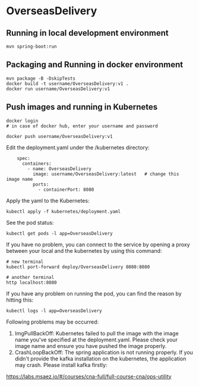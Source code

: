 # OverseasDelivery

## Running in local development environment

```
mvn spring-boot:run
```

## Packaging and Running in docker environment

```
mvn package -B -DskipTests
docker build -t username/OverseasDelivery:v1 .
docker run username/OverseasDelivery:v1
```

## Push images and running in Kubernetes

```
docker login 
# in case of docker hub, enter your username and password

docker push username/OverseasDelivery:v1
```

Edit the deployment.yaml under the /kubernetes directory:
```
    spec:
      containers:
        - name: OverseasDelivery
          image: username/OverseasDelivery:latest   # change this image name
          ports:
            - containerPort: 8080

```

Apply the yaml to the Kubernetes:
```
kubectl apply -f kubernetes/deployment.yaml
```

See the pod status:
```
kubectl get pods -l app=OverseasDelivery
```

If you have no problem, you can connect to the service by opening a proxy between your local and the kubernetes by using this command:
```
# new terminal
kubectl port-forward deploy/OverseasDelivery 8080:8080

# another terminal
http localhost:8080
```

If you have any problem on running the pod, you can find the reason by hitting this:
```
kubectl logs -l app=OverseasDelivery
```

Following problems may be occurred:

1. ImgPullBackOff:  Kubernetes failed to pull the image with the image name you've specified at the deployment.yaml. Please check your image name and ensure you have pushed the image properly.
1. CrashLoopBackOff: The spring application is not running properly. If you didn't provide the kafka installation on the kubernetes, the application may crash. Please install kafka firstly:

https://labs.msaez.io/#/courses/cna-full/full-course-cna/ops-utility


